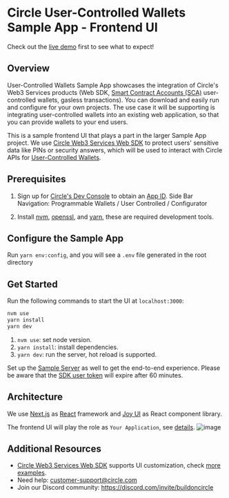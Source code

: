 # Circle User-Controlled Wallets Sample App - Frontend UI

Check out the [live demo](http://sample-app.circle.com/pw-user-controlled/foundational) first to see what to expect!

## Overview

User-Controlled Wallets Sample App showcases the integration of Circle's Web3 Services products (Web SDK, [Smart Contract Accounts (SCA)](https://developers.circle.com/w3s/docs/programmable-wallets-account-types) user-controlled wallets, gasless transactions). You can download and easily run and configure for your own projects. The use case it will be supporting is integrating user-controlled wallets into an existing web application, so that you can provide wallets to your end users.

This is a sample frontend UI that plays a part in the larger Sample App project. We use [Circle Web3 Services Web SDK](https://developers.circle.com/w3s/docs/web) to protect users' sensitive data like PINs or security answers, which will be used to interact with Circle APIs for [User-Controlled Wallets](https://developers.circle.com/w3s/reference/createuser).

## Prerequisites

1. Sign up for [Circle's Dev Console](https://developers.circle.com/w3s/docs/circle-developer-account) to obtain an [App ID](https://console.circle.com/wallets/user/configurator). Side Bar Navigation: Programmable Wallets / User Controlled / Configurator

2. Install [nvm](https://github.com/nvm-sh/nvm), [openssl](https://formulae.brew.sh/formula/openssl@3), and [yarn](https://classic.yarnpkg.com/lang/en/docs/install/#mac-stable), these are required development tools.

## Configure the Sample App

Run `yarn env:config`, and you will see a `.env` file generated in the root directory

## Get Started

Run the following commands to start the UI at `localhost:3000`:

``` bash
nvm use
yarn install
yarn dev
```

1. `nvm use`: set node version.
2. `yarn install`: install dependencies.
3. `yarn dev`: run the server, hot reload is supported.

Set up the [Sample Server](https://github.com/circlefin/w3s-sample-user-controlled-server-node) as well to get the end-to-end experience. Please be aware that the [SDK user token](https://developers.circle.com/w3s/reference/getusertoken) will expire after 60 minutes.

## Architecture

We use [Next.js](https://nextjs.org/) as [React](https://react.dev/) framework and [Joy UI](https://mui.com/joy-ui/getting-started/) as React component library.

The frontend UI will play the role as `Your Application`, see [details](<https://developers.circle.com/w3s/docs/sdk-architecture-for-user-controlled-wallets#sdk-architecture>).
![image](https://files.readme.io/a2a1678-SDK_UserC_Wallets_Sequence__Detailed2x.png)

## Additional Resources
  
- [Circle Web3 Services Web SDK](https://developers.circle.com/w3s/docs/web-sdk-ui-customizations) supports UI customization, check [more examples](https://github.com/circlefin/w3s-pw-web-sdk).
- Need help: <customer-support@circle.com>
- Join our Discord community: <https://discord.com/invite/buildoncircle>
